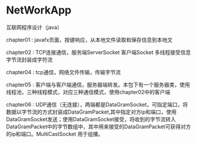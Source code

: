 # NetWorkApp
互联网程序设计（java）

chapter01 : javafx页面，按键响应，从本地文件读取和保存信息到本地文

chapter02 : TCP连接通信，服务端ServerSocket 客户端Socket 多线程接受信息 字节流封装成字符流

chapter04 : tcp通信，网络文件传输，传输字节流

chapter05 : 客户端与客户端通信，服务器端转发。本包下有一个服务器类，使用线程池，三种线程模式，对应三种通信模式，使用chapter02中的客户端

chapter06 : UDP通信（无连接），两端都是DataGramSocket，可指定端口，将数据以字节流的方式封装成DataGramPacket,其中指定对方ip和端口，使用DataGramSocket发送；使用DataGramSocket接受，将收到的字节流转入DataGramPacket中的字节数组中，其中用来接受的DataGramPacket可获得对方的ip和端口。MultiCastSocket 用于组播。
